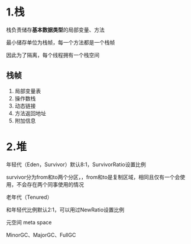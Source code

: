 # 1.栈

栈负责储存**基本数据类型**的局部变量、方法

最小储存单位为栈帧，每一个方法都是一个栈帧

因此为了隔离，每个线程拥有一个栈空间

## 栈帧

1. 局部变量表
2. 操作数栈
3. 动态链接
4. 方法返回地址
5. 附加信息

# 2.堆

年轻代（Eden，Survivor）默认8:1，SurvivorRatio设置比例

survivor分为from和to两个分区，，from和to是复制区域，相同且仅有一个会使用，不会存在两个同事使用的情况

老年代（Tenured）

和年轻代比例默认2:1，可以用过NewRatio设置比例

元空间 meta space

MinorGC、MajorGC、FullGC

